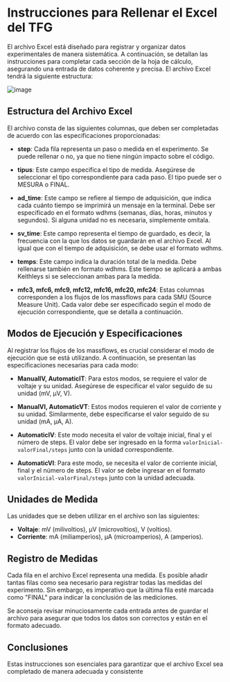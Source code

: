 # Instrucciones para Rellenar el Excel del TFG

El archivo Excel está diseñado para registrar y organizar datos experimentales de manera sistemática. A continuación, se detallan las instrucciones para completar cada sección de la hoja de cálculo, asegurando una entrada de datos coherente y precisa. El archivo Excel tendrá la siguiente estructura:

![image](https://github.com/user-attachments/assets/7b0e46cc-fc9d-4536-8553-0acf989aa523)


## Estructura del Archivo Excel

El archivo consta de las siguientes columnas, que deben ser completadas de acuerdo con las especificaciones proporcionadas:

- **step**: Cada fila representa un paso o medida en el experimento. Se puede rellenar o no, ya que no tiene ningún impacto sobre el código.

- **tipus**: Este campo especifica el tipo de medida. Asegúrese de seleccionar el tipo correspondiente para cada paso. El tipo puede ser o MESURA o FINAL.

- **ad_time**: Este campo se refiere al tiempo de adquisición, que indica cada cuánto tiempo se imprimirá un mensaje en la terminal. Debe ser especificado en el formato wdhms (semanas, días, horas, minutos y segundos). Si alguna unidad no es necesaria, simplemente omítala.

- **sv_time**: Este campo representa el tiempo de guardado, es decir, la frecuencia con la que los datos se guardarán en el archivo Excel. Al igual que con el tiempo de adquisición, se debe usar el formato wdhms.

- **temps**: Este campo indica la duración total de la medida. Debe rellenarse también en formato wdhms. Este tiempo se aplicará a ambas Keithleys si se seleccionan ambas para la medida.

- **mfc3, mfc6, mfc9, mfc12, mfc16, mfc20, mfc24**: Estas columnas corresponden a los flujos de los massflows para cada SMU (Source Measure Unit). Cada valor debe ser especificado según el modo de ejecución correspondiente, que se detalla a continuación.

## Modos de Ejecución y Especificaciones

Al registrar los flujos de los massflows, es crucial considerar el modo de ejecución que se está utilizando. A continuación, se presentan las especificaciones necesarias para cada modo:

- **ManualIV, AutomaticIT**: Para estos modos, se requiere el valor de voltaje y su unidad. Asegúrese de especificar el valor seguido de su unidad (mV, µV, V).

- **ManualVI, AutomaticVT**: Estos modos requieren el valor de corriente y su unidad. Similarmente, debe especificarse el valor seguido de su unidad (mA, µA, A).

- **AutomaticIV**: Este modo necesita el valor de voltaje inicial, final y el número de steps. El valor debe ser ingresado en la forma `valorInicial-valorFinal/steps` junto con la unidad correspondiente.

- **AutomaticVI**: Para este modo, se necesita el valor de corriente inicial, final y el número de steps. El valor se debe ingresar en el formato `valorInicial-valorFinal/steps` junto con la unidad adecuada.

## Unidades de Medida

Las unidades que se deben utilizar en el archivo son las siguientes:

- **Voltaje**: mV (milivoltios), µV (microvoltios), V (voltios).
- **Corriente**: mA (miliamperios), µA (microamperios), A (amperios).

## Registro de Medidas

Cada fila en el archivo Excel representa una medida. Es posible añadir tantas filas como sea necesario para registrar todas las medidas del experimento. Sin embargo, es imperativo que la última fila esté marcada como "FINAL" para indicar la conclusión de las mediciones.

Se aconseja revisar minuciosamente cada entrada antes de guardar el archivo para asegurar que todos los datos son correctos y están en el formato adecuado.

## Conclusiones

Estas instrucciones son esenciales para garantizar que el archivo Excel sea completado de manera adecuada y consistente
